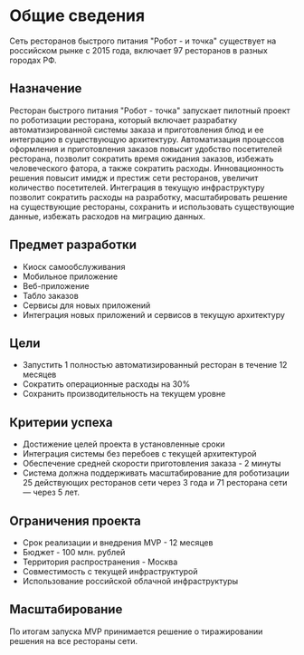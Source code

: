 # Общие сведения
Сеть ресторанов быстрого питания "Робот - и точка" существует на российском рынке с 2015 года, включает 97 ресторанов в разных городах РФ.

## Назначение
Ресторан быстрого питания "Робот - точка" запускает пилотный проект по роботизации ресторана, который включает разрабатку автоматизированной системы заказа и приготовления блюд и ее интеграцию в существующую архитектуру. Автоматизация процессов оформления и приготовления заказов повысит удобство посетителей ресторана, позволит сократить время ожидания заказов, избежать человеческого фатора, а также сократить расходы. Инновационность решения повысит имидж и престиж сети ресторанов, увеличит количество посетителей. Интеграция в текущую инфраструктуру позволит сократить расходы на разработку, масштабировать решение на существующие рестораны, сохранить и использовать существующие данные, избежать расходов на миграцию данных.

## Предмет разработки
- Киоск самообслуживания
- Мобильное приложение
- Веб-приложение
- Табло заказов
- Сервисы для новых приложений
- Интеграция новых приложений и сервисов в текущую архитектуру

## Цели
- Запустить 1 полностью автоматизированный ресторан в течение 12 месяцев
- Сократить операционные расходы на 30%
- Сохранить производительность на текущем уровне

## Критерии успеха
- Достижение целей проекта в установленные сроки
- Интеграция системы без перебоев с текущей архитектурой
- Обеспечение средней скорости приготовления заказа - 2 минуты
- Система должна поддерживать масштабирование для роботизации 25 действующих ресторанов сети через 3 года и 71 ресторана сети — через 5 лет.

## Ограничения проекта
- Срок реализации и внедрения MVP - 12 месяцев
- Бюджет - 100 млн. рублей
- Территория распространения - Москва
- Совместимость с текущей инфраструктурой
- Использование российской облачной инфраструктуры

## Масштабирование
По итогам запуска MVP принимается решение о тиражировании решения на все рестораны сети.
